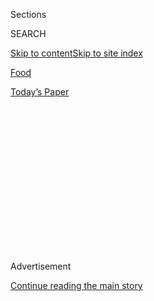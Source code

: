 <div id="app">

<div>

<div>

<div>

<div class="NYTAppHideMasthead css-1q2w90k e1suatyy0">

<div class="section css-ui9rw0 e1suatyy2">

<div class="css-eph4ug er09x8g0">

<div class="css-6n7j50">

</div>

<span class="css-1dv1kvn">Sections</span>

<div class="css-10488qs">

<span class="css-1dv1kvn">SEARCH</span>

</div>

[Skip to content](#site-content)[Skip to site
index](#site-index)

</div>

<div id="masthead-section-label" class="css-1wr3we4 eaxe0e00">

[Food](https://www.nytimes3xbfgragh.onion/section/food)

</div>

<div class="css-10698na e1huz5gh0">

</div>

</div>

<div id="masthead-bar-one" class="section hasLinks css-15hmgas e1csuq9d3">

<div class="css-uqyvli e1csuq9d0">

</div>

<div class="css-1uqjmks e1csuq9d1">

</div>

<div class="css-9e9ivx">

[](https://myaccount.nytimes3xbfgragh.onion/auth/login?response_type=cookie&client_id=vi)

</div>

<div class="css-1bvtpon e1csuq9d2">

[Today’s
Paper](https://www.nytimes3xbfgragh.onion/section/todayspaper)

</div>

</div>

</div>

</div>

<div data-aria-hidden="false">

<div id="site-content" data-role="main">

<div>

<div class="css-1aor85t" style="opacity:0.000000001;z-index:-1;visibility:hidden">

<div class="css-1hqnpie">

<div class="css-epjblv">

<span class="css-17xtcya">[Food](/section/food)</span><span class="css-x15j1o">|</span><span class="css-fwqvlz">Serving
the Stuff of
Privilege</span>

</div>

<div class="css-k008qs">

<div class="css-1iwv8en">

<span class="css-18z7m18"></span>

<div>

</div>

</div>

<span class="css-1n6z4y">https://nyti.ms/12gpBsD</span>

<div class="css-1705lsu">

<div class="css-4xjgmj">

<div class="css-4skfbu" data-role="toolbar" data-aria-label="Social Media Share buttons, Save button, and Comments Panel with current comment count" data-testid="share-tools">

  - 
  - 
  - 
  - 
    
    <div class="css-6n7j50">
    
    </div>

  - 
  - 

</div>

</div>

</div>

</div>

</div>

</div>

<div class="css-13pd83m">

</div>

<div id="top-wrapper" class="css-1sy8kpn">

<div id="top-slug" class="css-l9onyx">

Advertisement

</div>

[Continue reading the main
story](#after-top)

<div class="ad top-wrapper" style="text-align:center;height:100%;display:block;min-height:250px">

<div id="top" class="place-ad" data-position="top" data-size-key="top">

</div>

</div>

<div id="after-top">

</div>

</div>

<div id="sponsor-wrapper" class="css-1hyfx7x">

<div id="sponsor-slug" class="css-19vbshk">

Supported by

</div>

[Continue reading the main
story](#after-sponsor)

<div id="sponsor" class="ad sponsor-wrapper" style="text-align:center;height:100%;display:block">

</div>

<div id="after-sponsor">

</div>

</div>

<div class="css-1vkm6nb ehdk2mb0">

# Serving the Stuff of Privilege

</div>

<div class="css-79elbk" data-testid="photoviewer-wrapper">

<div class="css-z3e15g" data-testid="photoviewer-wrapper-hidden">

</div>

<div class="css-1a48zt4 ehw59r15" data-testid="photoviewer-children">

![<span class="css-16f3y1r e13ogyst0" data-aria-hidden="true">Certain
restaurants can knock down the barriers between you and happiness for a
few hours, and at times, Daniel, which turned 20 this year, can be one
of
them.</span><span class="css-cnj6d5 e1z0qqy90" itemprop="copyrightHolder"><span class="css-1ly73wi e1tej78p0">Credit...</span><span><span>Evan
Sung for The New York
Times</span></span></span>](https://static01.graylady3jvrrxbe.onion/images/2013/07/24/dining/24REST_SPAN/24REST_SPAN-articleLarge.jpg?quality=75&auto=webp&disable=upscale)

</div>

</div>

<div class="css-170u9t6">

<div class="css-jh549l" data-testid="restaurant-review-header">

<div class="css-83hgbf">

  - Daniel  
    **<span>NYT Critic's Pick</span>
    <span class="css-z4hz5">★★★</span>
    French
    $$$$
    <span>60 East 65th Street</span>
    212-288-0033

</div>

[Reserve a
Table](http://www.opentable.com/single.aspx?ref=4201&amp;rid=337)

When you make a reservation at an independently reviewed restaurant
through our site, we earn an affiliate commission.

</div>

</div>

<div class="css-xt80pu e12qa4dv0">

<div class="css-18e8msd">

<div class="css-vp77d3 epjyd6m0">

<div class="css-1baulvz">

By [<span class="css-1baulvz last-byline" itemprop="name">Pete
Wells</span>](https://www.nytimes3xbfgragh.onion/by/pete-wells)

</div>

</div>

  - July 23,
    2013

  - 
    
    <div class="css-4xjgmj">
    
    <div class="css-d8bdto" data-role="toolbar" data-aria-label="Social Media Share buttons, Save button, and Comments Panel with current comment count" data-testid="share-tools">
    
      - 
      - 
      - 
      - 
        
        <div class="css-6n7j50">
        
        </div>
    
      - 
      - 
    
    </div>
    
    </div>

</div>

</div>

<div class="section meteredContent css-1r7ky0e" name="articleBody" itemprop="articleBody">

<div class="css-1fanzo5 StoryBodyCompanionColumn">

<div class="css-53u6y8">

Your job may be worrying you, or your father’s health, or your own. You
may have been up at 2 that morning drafting a better ending for a
long-ago memory. But certain restaurants, if you can afford them, can
knock down the barriers between you and happiness for a few hours. Every
taste seems to transport you to another world, while every gesture of
the staff convinces you that you live in the privileged center of this
one.

[Daniel](http://danielnyc.com/), which turned 20 this year, can make you
feel that way. Does chilled pea soup sound like the stuff of privilege?
It is when it comes from this kitchen, where [Jean François
Bruel](http://danielnyc.com/jean-francois-bruel-executive-chef) has been
the executive chef since 2003, and which Daniel Boulud, the proprietor,
watches over from a windowed perch above the saucepans and sieves.

Those sieves got a workout on this soup, straining it to a gliding
smoothness. It had the clear, refreshing sweetness of the smallest peas
eaten straight from the pod. Salty diamonds of smoked sable and a white
ring of rosemary-infused cream helped the soup’s purity shine more
clearly. This kind of exquisitely sensitive, profoundly seasonal,
fundamentally French cooking helped lift Daniel to several four-star
reviews in The New York Times, [the most recent
one](http://www.nytimes3xbfgragh.onion/2009/01/21/dining/reviews/21rest.html?pagewanted=all)
by Frank Bruni in 2009.

Again and again, I have been startled by the excellence of Mr. Bruel’s
ingredients and his talent for unlocking all they had to offer. I have
never tasted more calmly flavorful veal tenderloin, or fresher and more
gently handled swordfish, or a more skillfully roasted breast of guinea
hen.

</div>

</div>

<div class="css-1fanzo5 StoryBodyCompanionColumn">

<div class="css-53u6y8">

But some of these star ingredients were embedded in elaborate, multipart
compositions that didn’t fully reward the attention they demanded. At
times, the restaurant gave the impression that it was trying to garnish
its way to greatness.

And while the service can be among the best in the city, with a supreme
attentiveness softened by a surprising warmth and even chattiness, it is
not always that way for everyone. When people who are known at the
restaurant tell me about their meals, they look blissful. Others look
disappointed or resentful as they tell me about cramped tables in the
neoclassical arcades around the grand sunken dining room and hasty,
perfunctory
service.

</div>

</div>

<div class="sizeMedium layoutHorizontal css-rezhvw ejvbdkh1">

[](https://www.nytimes3xbfgragh.onion/slideshow/2013/07/24/dining/20130724-REST.html)

<div class="css-5nx6oe">

## Daniel

<div class="css-1xhl2m">

15 Photos

View Slide Show
<span class="css-t4350i">›</span>

</div>

</div>

<div class="css-79elbk">

<div class="css-hyytny">

</div>

![](https://static01.graylady3jvrrxbe.onion/images/2013/07/24/dining/20130724-REST-slide-37Q2/20130724-REST-slide-37Q2-articleLarge.jpg?quality=75&auto=webp&disable=upscale)

</div>

<div class="css-17ai7jg e15qwgfe0">

<span class="css-16f3y1r e13ogyst0">Evan Sung for The New York
Times</span>

</div>

</div>

<div class="css-1fanzo5 StoryBodyCompanionColumn">

<div class="css-53u6y8">

One night I had a reservation 15 minutes apart from a colleague who
wasn’t likely to be recognized, as I repeatedly was. We both ordered
the six-course $195 tasting menu. (A three-course prix fixe dinner is
$116.) Our meals were virtually identical. Our experiences were not.

The kitchen sent two amuse courses to my table. His got one. A few
remaining sips of my wine, ordered by the glass, were topped off. His
glass sat empty at times while he waited to be offered another.

</div>

</div>

<div class="css-1fanzo5 StoryBodyCompanionColumn">

<div class="css-53u6y8">

We both ate extraordinary fried lollipops of filleted frogs’ legs on a
long stick of bone, but only I was then brought a napkin-covered bowl of
rosemary- and lemon-scented water for rinsing my fingers.

My servers were solicitous: Was this course, or that one, or that one,
prepared to your liking? Was the pacing of the meal satisfactory? Could
we interest you in a cheese course? Would you like your espresso with
dessert, or after? Finally, as I neared the revolving door on East 65th
Street: Can we help you find a cab tonight?

My colleague wasn’t asked any of those questions. Still, the next
morning, he reported feeling very well taken care of. And a restaurant
can’t be blamed for trying to impress a critic.

It can be faulted, though, for turning its best face away from the
unknowns, the first-timers, the birthday splurgers, the tourists. They
are precisely the people who would remember a little coddling at a place
like Daniel for years.

And while a missing finger bowl won’t seriously mar anyone’s evening,
missing Daniel’s cheese cart might. It is one of the finest four-wheeled
vehicles in New York. Whenever I wondered if I really wanted cheese, a
server would lay his knife on a soft wheel, pressing gently. The mounded
top would fall for a moment then rise up again, gracefully and almost
willingly. After that, the question was not if I should have some, but
how many kinds could fit on one plate.

It was just as pointless to try to wave away the basket of Mark
Fiorentino’s gorgeous breads, like a garlic focaccia, round and dimpled
in the center. Rajeev Vaidya, the head sommelier, shepherded me past the
many bottles that could land a weak wine lover in debt to more
affordable ones. He has a 2007 halbtrocken from the German riesling
maker Georg Breuer. Some buyers scoffed at the vintage, pushing prices
down, but not Mr. Vaidya. A bottle can be yours for the princely sum of
$25.

</div>

</div>

<div class="css-79elbk" data-testid="photoviewer-wrapper">

<div class="css-z3e15g" data-testid="photoviewer-wrapper-hidden">

</div>

<div class="css-1a48zt4 ehw59r15" data-testid="photoviewer-children">

![<span class="css-16f3y1r e13ogyst0" data-aria-hidden="true">Olive
oil-poached cod, seasoned with za’atar and a bright cilantro
sauce.</span><span class="css-cnj6d5 e1z0qqy90" itemprop="copyrightHolder"><span class="css-1ly73wi e1tej78p0">Credit...</span><span>Evan
Sung for The New York
Times</span></span>](https://static01.graylady3jvrrxbe.onion/images/2013/07/24/dining/24SUBREST2/24SUBREST2-articleLarge.jpg?quality=75&auto=webp&disable=upscale)

</div>

</div>

<div class="css-1fanzo5 StoryBodyCompanionColumn">

<div class="css-53u6y8">

Recently, the title of executive pastry chef passed from Sandro Micheli
to Ghaya Oliveira, and the dessert course, already exciting, has a
little more energy. Ms. Oliveira’s approach is more modern and
wide-ranging, embracing unusual spices and exuberant swipes of color.
Her mint-scented strawberries are a giddy, flagrant essay in pink, with
triangles of watermelon, columns of half-frozen strawberry mousse and
ladyfingers tinted with powdered strawberry skin. It was a soft, lilting
summer tune I won’t get out of my head before Labor Day.

</div>

</div>

<div class="css-1fanzo5 StoryBodyCompanionColumn">

<div class="css-53u6y8">

The courses before dessert could be just as wonderfully haunting. I’d
give a lot to recapture the happiness I got from slow-baked abalone,
rich with creamed avocado and slightly tart with heart-shaped wood
sorrel. I’m still transfixed by a peekytoe crab salad’s bravura
variations on apple and celery, carried through to the juices in a
walnut-oil vinaigrette.

And nothing quite prepared me for the untamed whoosh of intense green
herbs in a bowl of olive-oil-poached cod teased into big, glistening
flakes, then seasoned with za’atar and a bright cilantro sauce.

But the kitchen’s compulsion toward complexity could also result in a
proliferation of dollhouse garnishes. Grilled sweet shrimp were
outfitted with a heart of palm purée, microcubes of mango and cucumber,
bok choy, tiny tapioca crackers, curls of shaved hearts of palm, among
other things. The parts never quite gathered into a rush of flavor.

A variation on Mr. Boulud’s classic roasted sea bass with syrah sauce
came with radicchio so bitter I wanted to slap it. A drum of sweet
potato purée with a candylike crust of marrow on top only made the next
bite of radicchio harder to take.

The kitchen loves to put two or three treatments of an ingredient side
by side, when it might do better to focus on the one that works best. In
a triptych of striped jack, a poached piece on a salad of mustard seeds
with cubes of riesling gelée tasted as if the components were destined
to be together. But there wasn’t the same inevitability about the
lettuce-wrapped dumpling of striped jack tartare topped with caviar, or
the smoky rillettes surrounded by crunchy carrot and asparagus.

Daniel built its fame on Mr. Boulud’s exquisite refinements on French
peasant food. Over the years, the refinements have multiplied while the
peasant food has been sent away to his many spinoff bistros.

Traces of it are still around, as in the short rib braised in red wine,
half of a beef duo. The last time I tasted it, I was sure it was the
finest French beef stew in existence. I knew my servers were trying to
make my night one I’d recall with a smile. And I wished everyone could
be so lucky.

</div>

</div>

</div>

<div>

</div>

<div>

</div>

<div>

</div>

<div>

<div id="bottom-wrapper" class="css-1ede5it">

<div id="bottom-slug" class="css-l9onyx">

Advertisement

</div>

[Continue reading the main
story](#after-bottom)

<div id="bottom" class="ad bottom-wrapper" style="text-align:center;height:100%;display:block;min-height:90px">

</div>

<div id="after-bottom">

</div>

</div>

</div>

</div>

</div>

## Site Index

<div>

</div>

## Site Information Navigation

  - [© <span>2020</span> <span>The New York Times
    Company</span>](https://help.nytimes3xbfgragh.onion/hc/en-us/articles/115014792127-Copyright-notice)

<!-- end list -->

  - [NYTCo](https://www.nytco.com/)
  - [Contact
    Us](https://help.nytimes3xbfgragh.onion/hc/en-us/articles/115015385887-Contact-Us)
  - [Work with us](https://www.nytco.com/careers/)
  - [Advertise](https://nytmediakit.com/)
  - [T Brand Studio](http://www.tbrandstudio.com/)
  - [Your Ad
    Choices](https://www.nytimes3xbfgragh.onion/privacy/cookie-policy#how-do-i-manage-trackers)
  - [Privacy](https://www.nytimes3xbfgragh.onion/privacy)
  - [Terms of
    Service](https://help.nytimes3xbfgragh.onion/hc/en-us/articles/115014893428-Terms-of-service)
  - [Terms of
    Sale](https://help.nytimes3xbfgragh.onion/hc/en-us/articles/115014893968-Terms-of-sale)
  - [Site
    Map](https://spiderbites.nytimes3xbfgragh.onion)
  - [Help](https://help.nytimes3xbfgragh.onion/hc/en-us)
  - [Subscriptions](https://www.nytimes3xbfgragh.onion/subscription?campaignId=37WXW)

</div>

</div>

</div>

</div>
